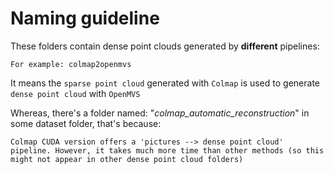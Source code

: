 Naming guideline
=============

These folders contain dense point clouds generated by **different** pipelines:

```
For example: colmap2openmvs
```
It means the `sparse point cloud` generated with `Colmap` is used to generate `dense point cloud` with `OpenMVS`

Whereas, there's a folder named: "_colmap_automatic_reconstruction_" in some dataset folder, that's because:

```
Colmap CUDA version offers a 'pictures --> dense point cloud' pipeline. However, it takes much more time than other methods (so this might not appear in other dense point cloud folders) 
```


